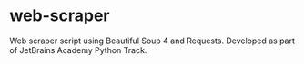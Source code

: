 # web-scraper
Web scraper script using Beautiful Soup 4 and Requests. Developed as part of JetBrains Academy Python Track.
